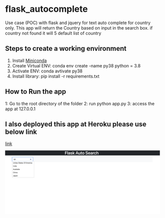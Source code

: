 # flask_autocomplete
Use case (POC) with flask and jquery for text auto complete for country only.
This app will return the Country based on input in the search box.
if country not found it will 5 default list of country

## Steps to create a working environment
1. Install [Miniconda](https://conda.io/miniconda.html)
2. Create Virtual ENV: conda env create -name py38 python = 3.8
3. Activate ENV: conda avtivate py38
4. Install library: pip install -r requirements.txt

## How to Run the app

1: Go to the root directory of the folder
2: run python app.py
3: access the app at 127.0.0.1

## I also deployed this app at Heroku please use below link
[link](https://flaskautocomplete.herokuapp.com/)



![Alt text](fas.png?raw=true "Title")